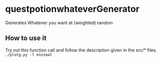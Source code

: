 # questpotionwhateverGenerator
Generates Whatever you want at (weighted) random

## How to use it
Try out this function call and follow the description given in the src/* files.
`./plotg.py -l minimal`
